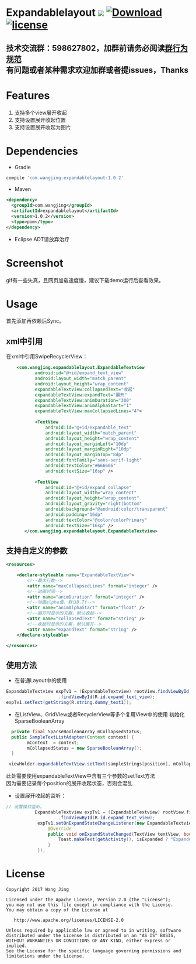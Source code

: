 # Expandablelayout [![](https://ci.novoda.com/buildStatus/icon?job=bintray-release)](https://ci.novoda.com/job/bintray-release/lastBuild/console) [![Download](https://api.bintray.com/packages/wangjinggm/maven/expandablelayout/images/download.svg) ](https://bintray.com/wangjinggm/maven/expandablelayout/_latestVersion) [![license](http://img.shields.io/badge/license-Apache2.0-brightgreen.svg?style=flat)](https://github.com/Lee-Wang-Jing/ExpandableLayout/blob/master/LICENSE) 

技术交流群：598627802，加群前请务必阅读[群行为规范](https://github.com/Lee-Wang-Jing/GroupStandard)     
有问题或者某种需求欢迎加群或者提issues，Thanks
----
# Features
1. 支持多个view展开收起
2. 支持设置展开收起位置
3. 支持设置展开收起为图片


# Dependencies
* Gradle
```groovy
compile 'com.wangjing:expandablelayout:1.0.2'
```
* Maven
```xml
<dependency>
  <groupId>com.wangjing</groupId>
  <artifactId>expandablelayout</artifactId>
  <version>1.0.2</version>
  <type>pom</type>
</dependency>
```

* Eclipse ADT请放弃治疗

# Screenshot
gif有一些失真，且网页加载速度慢，建议下载demo运行后查看效果。  

# Usage
首先添加再依赖后Sync。

## xml中引用
在xml中引用SwipeRecyclerView：
```xml
    <com.wangjing.expandablelayout.ExpandableTextview
           android:id="@+id/expand_text_view"
           android:layout_width="match_parent"
           android:layout_height="wrap_content"
           expandableTextView:collapsedText="收起"
           expandableTextView:expandText="展开"
           expandableTextView:animDuration="300"
           expandableTextView:animAlphaStart="1"
           expandableTextView:maxCollapsedLines="4">
   
           <TextView
               android:id="@+id/expandable_text"
               android:layout_width="match_parent"
               android:layout_height="wrap_content"
               android:layout_marginLeft="10dp"
               android:layout_marginRight="10dp"
               android:layout_marginTop="8dp"
               android:fontFamily="sans-serif-light"
               android:textColor="#666666"
               android:textSize="16sp" />
   
           <TextView
               android:id="@+id/expand_collapse"
               android:layout_width="wrap_content"
               android:layout_height="wrap_content"
               android:layout_gravity="right|bottom"
               android:background="@android:color/transparent"
               android:padding="16dp"
               android:textColor="@color/colorPrimary"
               android:textSize="16sp" />
       </com.wangjing.expandablelayout.ExpandableTextview>
```
## 支持自定义的参数
```xml
<resources>

    <declare-styleable name="ExpandableTextView">
        <!--最大行数-->
        <attr name="maxCollapsedLines" format="integer" />
        <!--动画时间-->
        <attr name="animDuration" format="integer" />
        <!--动画alpha值，默认0.7f-->
        <attr name="animAlphaStart" format="float" />
        <!--展开时显示的文案，默认收起-->
        <attr name="collapsedText" format="string" />
        <!--收起时显示的文案，默认展开-->
        <attr name="expandText" format="string" />
    </declare-styleable>

</resources>
```

## 使用方法

* 在普通Layout中的使用 
```java
ExpandableTextview expTv1 = (ExpandableTextview) rootView.findViewById(R.id.sample1)
                    .findViewById(R.id.expand_text_view);
expTv1.setText(getString(R.string.dummy_text1));
```
* 在ListView、GridView或者RecyclerView等多个复用View中的使用 
初始化SparseBooleanArray
```java
  private final SparseBooleanArray mCollapsedStatus;
  public SampleTextListAdapter(Context context) {
        mContext  = context;
        mCollapsedStatus = new SparseBooleanArray();
  }
```
   
```java
 viewHolder.expandableTextView.setText(sampleStrings[position], mCollapsedStatus, position);
```
此处需要使用expandableTextView中含有三个参数的setText方法     
因为需要记录每个position的展开收起状态，否则会混乱

* 设置展开收起的监听：
```java
// 设置操作监听。
           ExpandableTextview expTv1 = (ExpandableTextview) rootView.findViewById(R.id.sample1)
                    .findViewById(R.id.expand_text_view);
            expTv1.setOnExpandStateChangeListener(new ExpandableTextview.OnExpandStateChangeListener() {
                @Override
                public void onExpandStateChanged(TextView textView, boolean isExpanded) {
                    Toast.makeText(getActivity(), isExpanded ? "Expanded" : "Collapsed", Toast.LENGTH_SHORT).show();
                }
            });
```

# License
```text
Copyright 2017 Wang Jing

Licensed under the Apache License, Version 2.0 (the "License");
you may not use this file except in compliance with the License.
You may obtain a copy of the License at

   http://www.apache.org/licenses/LICENSE-2.0

Unless required by applicable law or agreed to in writing, software
distributed under the License is distributed on an "AS IS" BASIS,
WITHOUT WARRANTIES OR CONDITIONS OF ANY KIND, either express or implied.
See the License for the specific language governing permissions and
limitations under the License.
```
